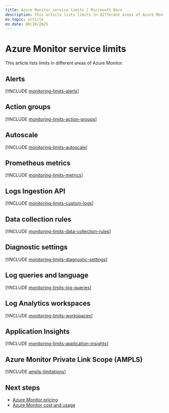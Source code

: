 ```yaml
---
title: Azure Monitor service limits | Microsoft Docs
description: This article lists limits in different areas of Azure Monitor.
ms.topic: article
ms.date: 08/28/2025
---
```


# Azure Monitor service limits

This article lists limits in different areas of Azure Monitor.

## Alerts

[!INCLUDE [monitoring-limits-alerts](../alerts/includes/azure-monitor-limits-alerts.md)]

## Action groups

[!INCLUDE [monitoring-limits-action-groups](../alerts/includes/azure-monitor-limits-action-groups.md)]

## Autoscale

[!INCLUDE [monitoring-limits-autoscale](includes/azure-monitor-limits-autoscale.md)]

## Prometheus metrics

[!INCLUDE [monitoring-limits-metrics](includes/azure-monitor-limits-metrics.md)]

## Logs Ingestion API

[!INCLUDE [monitoring-limits-custom-logs](../logs/includes/azure-monitor-limits-custom-logs.md)]

## Data collection rules

[!INCLUDE [monitoring-limits-data-collection-rules](includes/azure-monitor-limits-data-collection-rules.md)]

## Diagnostic settings

[!INCLUDE [monitoring-limits-diagnostic-settings](includes/azure-monitor-limits-diagnostic-settings.md)]

## Log queries and language

[!INCLUDE [monitoring-limits-log-queries](../logs/includes/azure-monitor-limits-log-queries.md)]

## Log Analytics workspaces

[!INCLUDE [monitoring-limits-workspaces](../logs/includes/azure-monitor-limits-workspaces.md)]

## Application Insights

[!INCLUDE [monitoring-limits-application-insights](../app/includes/application-insights-limits.md)]

## Azure Monitor Private Link Scope (AMPLS)

[!INCLUDE [ampls-limitations](includes/ampls-limitations.md)]

## Next steps

* [Azure Monitor pricing](https://azure.microsoft.com/pricing/details/monitor/)
* [Azure Monitor cost and usage](cost-usage.md)
